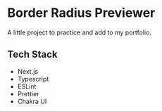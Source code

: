 # Border Radius Previewer

A little project to practice and add to my portfolio.

## Tech Stack
- Next.js
- Typescript
- ESLint
- Prettier
- Chakra UI
